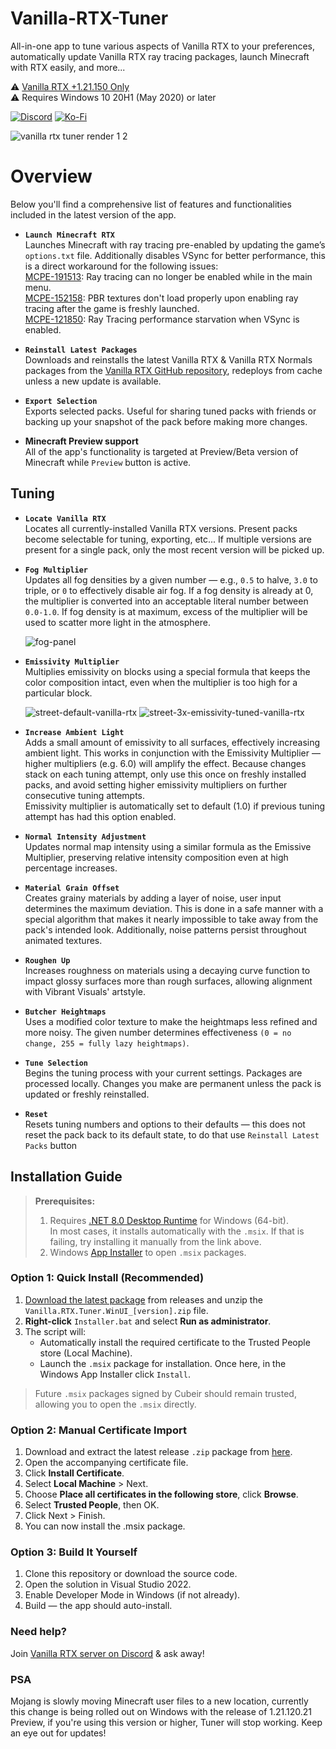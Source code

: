 # Vanilla-RTX-Tuner

All-in-one app to tune various aspects of Vanilla RTX to your preferences, automatically update Vanilla RTX ray tracing packages, launch Minecraft with RTX easily, and more...

⚠️ [Vanilla RTX +1.21.150 Only](https://github.com/Cubeir/Vanilla-RTX)  
⚠️ Requires Windows 10 20H1 (May 2020) or later


[![Discord](https://img.shields.io/discord/721377277480402985?style=flat-square&logo=discord&logoColor=F4E9D3&label=Discord&color=F4E9D3&cacheSeconds=3600)](https://discord.gg/A4wv4wwYud)
[![Ko-Fi](https://img.shields.io/badge/-support%20my%20work-F4E9D3?style=flat-square&logo=ko-fi&logoColor=F4E9D3&labelColor=555555)](https://ko-fi.com/cubeir)

![vanilla rtx tuner render 1 2](https://github.com/user-attachments/assets/fa30f80f-8863-4159-b53c-55797113974b)

# Overview

Below you'll find a comprehensive list of features and functionalities included in the latest version of the app.   

- **`Launch Minecraft RTX`**  
  Launches Minecraft with ray tracing pre-enabled by updating the game’s `options.txt` file. Additionally disables VSync for better performance, this is a direct workaround for the following issues:  
  [MCPE-191513](https://bugs.mojang.com/browse/MCPE/issues/MCPE-191513): Ray tracing can no longer be enabled while in the main menu.  
  [MCPE-152158](https://bugs.mojang.com/browse/MCPE/issues/MCPE-152158): PBR textures don't load properly upon enabling ray tracing after the game is freshly launched.  
  [MCPE-121850](https://bugs.mojang.com/browse/MCPE/issues/MCPE-121850): Ray Tracing performance starvation when VSync is enabled.

- **`Reinstall Latest Packages`**  
  Downloads and reinstalls the latest Vanilla RTX & Vanilla RTX Normals packages from the [Vanilla RTX GitHub repository](https://github.com/cubeir/Vanilla-RTX), redeploys from cache unless a new update is available.

- **`Export Selection`**  
  Exports selected packs. Useful for sharing tuned packs with friends or backing up your snapshot of the pack before making more changes.

- **Minecraft Preview support**  
  All of the app's functionality is targeted at Preview/Beta version of Minecraft while  `Preview` button is active.
## Tuning
- **`Locate Vanilla RTX`**  
  Locates all currently-installed Vanilla RTX versions. Present packs become selectable for tuning, exporting, etc...
  If multiple versions are present for a single pack, only the most recent version will be picked up.

- **`Fog Multiplier`**  
  Updates all fog densities by a given number — e.g., `0.5` to halve, `3.0` to triple, or `0` to effectively disable air fog. If a fog density is already at 0, the multiplier is converted into an acceptable literal number between `0.0-1.0`.
  If fog density is at maximum, excess of the multiplier will be used to scatter more light in the atmosphere.
  
  ![fog-panel](https://github.com/user-attachments/assets/a865a95c-f436-47f9-a56f-ec17c75e1fb0)

- **`Emissivity Multiplier`**  
  Multiplies emissivity on blocks using a special formula that keeps the color composition intact, even when the multiplier is too high for a particular block.
  
  ![street-default-vanilla-rtx](https://github.com/user-attachments/assets/bc5af2b1-8dd3-47fc-8344-15bce477ba5d)
  ![street-3x-emissivity-tuned-vanilla-rtx](https://github.com/user-attachments/assets/a545d9c2-2890-46b3-b5f6-3cea7d98e13e)

- **`Increase Ambient Light`**  
Adds a small amount of emissivity to all surfaces, effectively increasing ambient light.
This works in conjunction with the Emissivity Multiplier — higher multipliers (e.g. 6.0) will amplify the effect.
Because changes stack on each tuning attempt, only use this once on freshly installed packs, and avoid setting higher emissivity multipliers on further consecutive tuning attempts.  
Emissivity multiplier is automatically set to default (1.0) if previous tuning attempt has had this option enabled.

- **`Normal Intensity Adjustment`**  
  Updates normal map intensity using a similar formula as the Emissive Multiplier, preserving relative intensity composition even at high percentage increases.

- **`Material Grain Offset`**  
  Creates grainy materials by adding a layer of noise, user input determines the maximum deviation.
  This is done in a safe manner with a special algorithm that makes it nearly impossible to take away from the pack's intended look.
  Additionally, noise patterns persist throughout animated textures.
  
- **`Roughen Up`**  
  Increases roughness on materials using a decaying curve function to impact glossy surfaces more than rough surfaces, allowing alignment with Vibrant Visuals' artstyle.
  
- **`Butcher Heightmaps`**  
  Uses a modified color texture to make the heightmaps less refined and more noisy. The given number determines effectiveness `(0 = no change, 255 = fully lazy heightmaps)`.

- **`Tune Selection`**  
  Begins the tuning process with your current settings. Packages are processed locally.
  Changes you make are permanent unless the pack is updated or freshly reinstalled.

- **`Reset`**  
  Resets tuning numbers and options to their defaults — this does not reset the pack back to its default state, to do that use `Reinstall Latest Packs` button

## Installation Guide

> **Prerequisites:**    
> 1. Requires [.NET 8.0 Desktop Runtime](https://dotnet.microsoft.com/en-us/download/dotnet/8.0) for Windows (64-bit).   
> In most cases, it installs automatically with the `.msix`. If that is failing, try installing it manually from the link above.   
> 2. Windows [App Installer](https://learn.microsoft.com/en-us/windows/msix/app-installer/install-update-app-installer) to open `.msix` packages.  

### Option 1: Quick Install (Recommended)

1. [Download the latest package](https://github.com/Cubeir/Vanilla-RTX-Tuner/releases) from releases and unzip the `Vanilla.RTX.Tuner.WinUI_[version].zip` file.
2. **Right-click** `Installer.bat` and select **Run as administrator**.
3. The script will:
   - Automatically install the required certificate to the Trusted People store (Local Machine).
   - Launch the `.msix` package for installation. Once here, in the Windows App Installer click `Install`.

> Future `.msix` packages signed by Cubeir should remain trusted, allowing you to open the `.msix` directly.

### Option 2: Manual Certificate Import

1. Download and extract the latest release `.zip` package from [here](https://github.com/Cubeir/Vanilla-RTX-Tuner/releases).
2. Open the accompanying certificate file.
3. Click **Install Certificate**.
4. Select **Local Machine** > Next.
5. Choose **Place all certificates in the following store**, click **Browse**.
6. Select **Trusted People**, then OK.
7. Click Next > Finish.
8. You can now install the .msix package.

### Option 3: Build It Yourself

1. Clone this repository or download the source code.
2. Open the solution in Visual Studio 2022.
3. Enable Developer Mode in Windows (if not already).
4. Build — the app should auto-install. 

### Need help?

Join [Vanilla RTX server on Discord](https://discord.gg/A4wv4wwYud) & ask away!

### PSA
Mojang is slowly moving Minecraft user files to a new location, currently this change is being rolled out on Windows with the release of 1.21.120.21 Preview, if you're using this version or higher, Tuner will stop working. Keep an eye out for updates!
